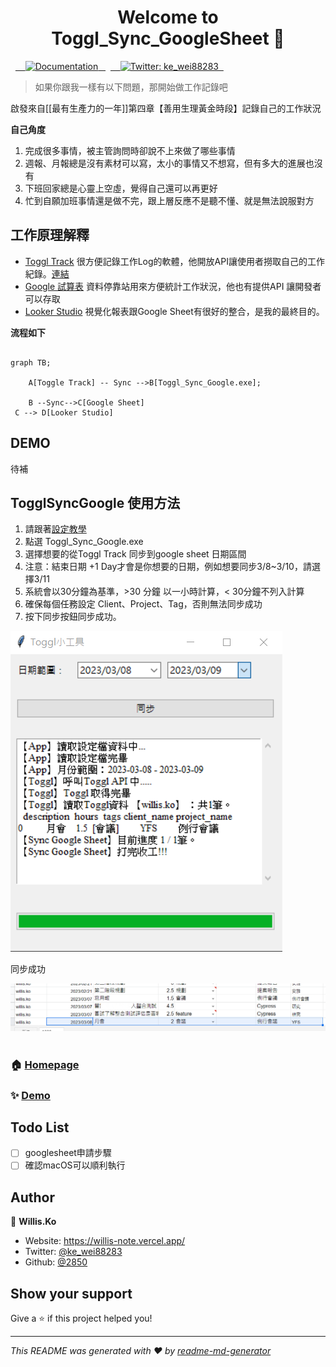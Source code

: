 
<h1 align="center">Welcome to Toggl_Sync_GoogleSheet 👋</h1>
<p>
  <a href="https://github.com/2850/Toggl_Sync_GoogleSheet#readme" target="_blank">
    <img alt="Documentation" src="https://img.shields.io/badge/documentation-yes-brightgreen.svg" />
  </a>
  <a href="https://twitter.com/ke_wei88283" target="_blank">
    <img alt="Twitter: ke_wei88283" src="https://img.shields.io/twitter/follow/ke_wei88283.svg?style=social" />
  </a>
</p>

> 如果你跟我一樣有以下問題，那開始做工作記錄吧

啟發來自[[最有生產力的一年]]第四章【善用生理黃金時段】記錄自己的工作狀況

**自己角度**

1. 完成很多事情，被主管詢問時卻說不上來做了哪些事情
2. 週報、月報總是沒有素材可以寫，太小的事情又不想寫，但有多大的進展也沒有
3. 下班回家總是心靈上空虛，覺得自己還可以再更好
4. 忙到自願加班事情還是做不完，跟上層反應不是聽不懂、就是無法說服對方

## 工作原理解釋

- [Toggl Track](https://toggl.com/track/login/) 很方便記錄工作Log的軟體，他開放API讓使用者撈取自己的工作紀錄。[連結](https://toggl.com/track/pricing/)
- [Google 試算表](https://www.google.com/sheets/about/) 資料停靠站用來方便統計工作狀況，他也有提供API 讓開發者可以存取
- [Looker Studio](https://lookerstudio.google.com/) 視覺化報表跟Google Sheet有很好的整合，是我的最終目的。

**流程如下**

```mermaid

graph TB;

    A[Toggle Track] -- Sync -->B[Toggl_Sync_Google.exe];

    B --Sync-->C[Google Sheet]
 C --> D[Looker Studio]

```

## DEMO

待補

## TogglSyncGoogle 使用方法

1. 請跟著[設定教學](doc/setting.md)
2. 點選 Toggl_Sync_Google.exe
3. 選擇想要的從Toggl Track 同步到google sheet 日期區間
1. 注意：結束日期 +1 Day才會是你想要的日期，例如想要同步3/8~3/10，請選擇3/11
2. 系統會以30分鐘為基準，>30 分鐘 以一小時計算，< 30分鐘不列入計算
3. 確保每個任務設定 Client、Project、Tag，否則無法同步成功
4. 按下同步按鈕同步成功。

![圖 5](resource/20230308115126.png)  

同步成功

![圖 6](resource/20230308115326.png)  

### 🏠 [Homepage](https://github.com/2850/Toggl_Sync_GoogleSheet#readme)

### ✨ [Demo](https://github.com/2850/Toggl_Sync_GoogleSheet#readme)


## Todo List

- [ ] googlesheet申請步驟
- [ ] 確認macOS可以順利執行

## Author

👤 **Willis.Ko**

- Website: <https://willis-note.vercel.app/>
- Twitter: [@ke\_wei88283](https://twitter.com/ke\_wei88283)
- Github: [@2850](https://github.com/2850)

## Show your support

Give a ⭐️ if this project helped you!
***

_This README was generated with ❤️ by [readme-md-generator](https://github.com/kefranabg/readme-md-generator)_
